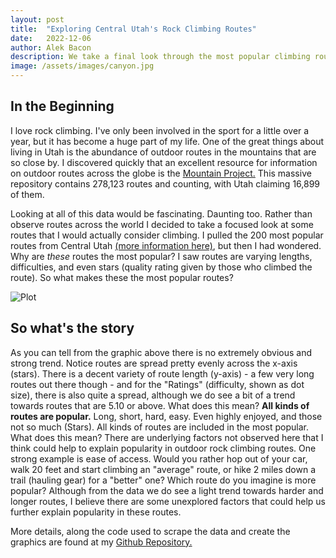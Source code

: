 ```yaml
---
layout: post
title:  "Exploring Central Utah's Rock Climbing Routes"
date:   2022-12-06
author: Alek Bacon
description: We take a final look through the most popular climbing routes here in Central Utah and consider why these routes are popular.
image: /assets/images/canyon.jpg
---
```


## In the Beginning
I love rock climbing. I've only been involved in the sport for a little over a year, but it has become a huge part of my life. One of the great things about living in Utah is the abundance of outdoor routes in the mountains that are so close by. I discovered quickly that an excellent resource for information on outdoor routes across the globe is the [Mountain Project.](https://www.mountainproject.com/) This massive repository contains 278,123 routes and counting, with Utah claiming 16,899 of them.

Looking at all of this data would be fascinating. Daunting too. Rather than observe routes across the world I decided to take a focused look at some routes that I would actually consider climbing. I pulled the 200 most popular routes from Central Utah [(more information here)](https://bacon-a.github.io/stat386-projects/2022/10/20/WebScrape.html), but then I had wondered. Why are *these* routes the most popular? I saw routes are varying lengths, difficulties, and even stars (quality rating given by those who climbed the route). So what makes these the most popular routes?

![Plot](https://user-images.githubusercontent.com/112503027/206342958-dc9bd163-f877-4396-b4d4-f5882ac9eeaf.png)

## So what's the story
As you can tell from the graphic above there is no extremely obvious and strong trend. Notice routes are spread pretty evenly across the x-axis (stars). There is a decent variety of route length (y-axis) - a few very long routes out there though - and for the "Ratings" (difficulty, shown as dot size), there is also quite a spread, although we do see a bit of a trend towards routes that are 5.10 or above. What does this mean? **All kinds of routes are popular.** Long, short, hard, easy. Even highly enjoyed, and those not so much (Stars). All kinds of routes are included in the most popular. What does this mean? There are underlying factors not observed here that I think could help to explain popularity in outdoor rock climbing routes. One strong example is ease of access. Would you rather hop out of your car, walk 20 feet and start climbing an "average" route, or hike 2 miles down a trail (hauling gear) for a "better" one?  Which route do you imagine is more popular? Although from the data we do see a light trend towards harder and longer routes, I believe there are some unexplored factors that could help us further explain popularity in these routes. 

More details, along the code used to scrape the data and create the graphics are found at my [Github Repository.](https://github.com/Bacon-A/Rock-Climbing-Analysis)
